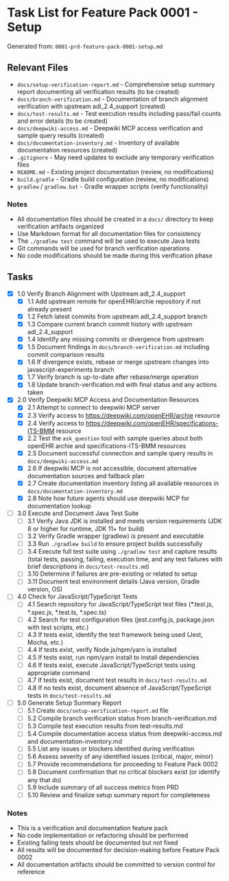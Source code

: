 # Task List for Feature Pack 0001 - Setup

Generated from: `0001-prd-feature-pack-0001-setup.md`

## Relevant Files

- `docs/setup-verification-report.md` - Comprehensive setup summary report documenting all verification results (to be created)
- `docs/branch-verification.md` - Documentation of branch alignment verification with upstream adl_2.4_support (created)
- `docs/test-results.md` - Test execution results including pass/fail counts and error details (to be created)
- `docs/deepwiki-access.md` - Deepwiki MCP access verification and sample query results (created)
- `docs/documentation-inventory.md` - Inventory of available documentation resources (created)
- `.gitignore` - May need updates to exclude any temporary verification files
- `README.md` - Existing project documentation (review, no modifications)
- `build.gradle` - Gradle build configuration (review, no modifications)
- `gradlew` / `gradlew.bat` - Gradle wrapper scripts (verify functionality)

### Notes

- All documentation files should be created in a `docs/` directory to keep verification artifacts organized
- Use Markdown format for all documentation files for consistency
- The `./gradlew test` command will be used to execute Java tests
- Git commands will be used for branch verification operations
- No code modifications should be made during this verification phase

## Tasks

- [x] 1.0 Verify Branch Alignment with Upstream adl_2.4_support
  - [x] 1.1 Add upstream remote for openEHR/archie repository if not already present
  - [x] 1.2 Fetch latest commits from upstream adl_2.4_support branch
  - [x] 1.3 Compare current branch commit history with upstream adl_2.4_support
  - [x] 1.4 Identify any missing commits or divergence from upstream
  - [x] 1.5 Document findings in `docs/branch-verification.md` including commit comparison results
  - [x] 1.6 If divergence exists, rebase or merge upstream changes into javascript-experiments branch
  - [x] 1.7 Verify branch is up-to-date after rebase/merge operation
  - [x] 1.8 Update branch-verification.md with final status and any actions taken

- [x] 2.0 Verify Deepwiki MCP Access and Documentation Resources
  - [x] 2.1 Attempt to connect to deepwiki MCP server
  - [x] 2.3 Verify access to https://deepwiki.com/openEHR/archie resource
  - [x] 2.4 Verify access to https://deepwiki.com/openEHR/specifications-ITS-BMM resource
  - [x] 2.2 Test the `ask_question` tool with sample queries about both openEHR archie and specifications-ITS-BMM resources
  - [x] 2.5 Document successful connection and sample query results in `docs/deepwiki-access.md`
  - [x] 2.6 If deepwiki MCP is not accessible, document alternative documentation sources and fallback plan
  - [x] 2.7 Create documentation inventory listing all available resources in `docs/documentation-inventory.md`
  - [x] 2.8 Note how future agents should use deepwiki MCP for documentation lookup

- [ ] 3.0 Execute and Document Java Test Suite
  - [ ] 3.1 Verify Java JDK is installed and meets version requirements (JDK 8 or higher for runtime, JDK 11+ for build)
  - [ ] 3.2 Verify Gradle wrapper (gradlew) is present and executable
  - [ ] 3.3 Run `./gradlew build` to ensure project builds successfully
  - [ ] 3.4 Execute full test suite using `./gradlew test` and capture results (total tests, passing, failing, execution time, and any test failures with brief descriptions in `docs/test-results.md`)
  - [ ] 3.10 Determine if failures are pre-existing or related to setup
  - [ ] 3.11 Document test environment details (Java version, Gradle version, OS)

- [ ] 4.0 Check for JavaScript/TypeScript Tests
  - [ ] 4.1 Search repository for JavaScript/TypeScript test files (*.test.js, *.spec.js, *.test.ts, *.spec.ts)
  - [ ] 4.2 Search for test configuration files (jest.config.js, package.json with test scripts, etc.)
  - [ ] 4.3 If tests exist, identify the test framework being used (Jest, Mocha, etc.)
  - [ ] 4.4 If tests exist, verify Node.js/npm/yarn is installed
  - [ ] 4.5 If tests exist, run npm/yarn install to install dependencies
  - [ ] 4.6 If tests exist, execute JavaScript/TypeScript tests using appropriate command
  - [ ] 4.7 If tests exist, document test results in `docs/test-results.md`
  - [ ] 4.8 If no tests exist, document absence of JavaScript/TypeScript tests in `docs/test-results.md`

- [ ] 5.0 Generate Setup Summary Report
  - [ ] 5.1 Create `docs/setup-verification-report.md` file
  - [ ] 5.2 Compile branch verification status from branch-verification.md
  - [ ] 5.3 Compile test execution results from test-results.md
  - [ ] 5.4 Compile documentation access status from deepwiki-access.md and documentation-inventory.md
  - [ ] 5.5 List any issues or blockers identified during verification
  - [ ] 5.6 Assess severity of any identified issues (critical, major, minor)
  - [ ] 5.7 Provide recommendations for proceeding to Feature Pack 0002
  - [ ] 5.8 Document confirmation that no critical blockers exist (or identify any that do)
  - [ ] 5.9 Include summary of all success metrics from PRD
  - [ ] 5.10 Review and finalize setup summary report for completeness

### Notes

- This is a verification and documentation feature pack
- No code implementation or refactoring should be performed
- Existing failing tests should be documented but not fixed
- All results will be documented for decision-making before Feature Pack 0002
- All documentation artifacts should be committed to version control for reference

